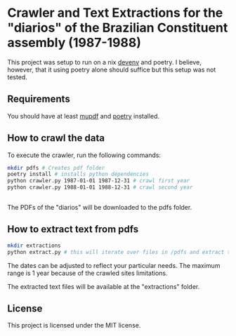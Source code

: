 # Crawler and Text Extractions for the "diarios" of the Brazilian Constituent assembly (1987-1988)

This project was setup to run on a nix [devenv](https://devenv.sh/) and poetry. I believe, however, that it using poetry alone should suffice but this setup was not tested.

## Requirements

You should have at least [mupdf](https://mupdf.com/) and [poetry](https://python-poetry.org/) installed.

## How to crawl the data

To execute the crawler, run the following commands:

```bash
mkdir pdfs # Creates pdf folder
poetry install # installs python dependencies
python crawler.py 1987-01-01 1987-12-31 # crawl first year
python crawler.py 1988-01-01 1988-12-31 # crawl second year
 
```

The PDFs of the "diarios" will be downloaded to the pdfs folder.

## How to extract text from pdfs

```bash
mkdir extractions
python extract.py # this will iterate over files in /pdfs and extract them into /extractions
```

The dates can be adjusted to reflect your particular needs. The maximum range is 1 year because of the crawled sites limitations. 

The extracted text files will be available at the "extractions" folder.

## License

This project is licensed under the MIT license. 